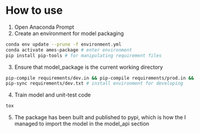 # How to use

1) Open Anaconda Prompt
2) Create an environment for model packaging
```bash
conda env update --prune -f environment.yml
conda activate ames-package # enter environment
pip install pip-tools # for manipulating requirement files
```
3) Ensure that model_package is the current working directory
```bash
pip-compile requirements/dev.in && pip-compile requirements/prod.in && pip-compile requirements/tool.in # convert .in to .txt
pip-sync requirements/dev.txt # install environment for developing
```
4) Train model and unit-test code
```bash
tox
```
5) The package has been built and published to pypi, which is how the I managed to import the model in the model_api section